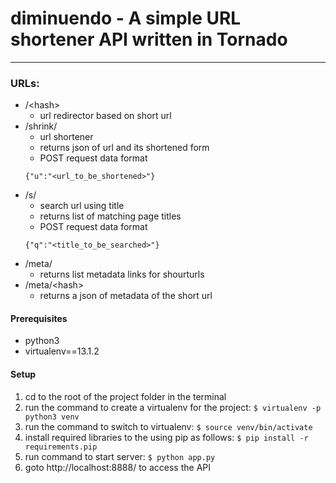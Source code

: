 # diminuendo - A simple URL shortener API written in Tornado
---

### URLs:
- /&lt;hash&gt;
    - url redirector based on short url
- /shrink/
    - url shortener
    - returns json of url and its shortened form
    - POST request data format 
    ```
    {"u":"<url_to_be_shortened>"}
    ```
- /s/
    - search url using title
    - returns list of matching page titles
    - POST request data format 
    ```
    {"q":"<title_to_be_searched>"}
    ```
- /meta/
    - returns list metadata links for shourturls
- /meta/&lt;hash&gt;
    - returns a json of metadata of the short url

#### Prerequisites

- python3
- virtualenv==13.1.2

#### Setup

1. cd to the root of the project folder in the terminal
2. run the command to create a virtualenv for the project: `$ virtualenv -p python3 venv`
3. run the command to switch to virtualenv:
` $ source venv/bin/activate `
4. install required libraries to the using pip as follows:
` $ pip install -r requirements.pip `
5. run command to start server:
`$ python app.py `
6. goto http://localhost:8888/ to access the API
    
    
